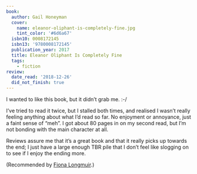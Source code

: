 ```yaml
---
book:
  author: Gail Honeyman
  cover:
    name: eleanor-oliphant-is-completely-fine.jpg
    tint_color: '#6d6a67'
  isbn10: 0008172145
  isbn13: '9780008172145'
  publication_year: 2017
  title: Eleanor Oliphant Is Completely Fine
  tags:
    - fiction
review:
  date_read: '2018-12-26'
  did_not_finish: true
---
```


I wanted to like this book, but it didn’t grab me. :-/

I’ve tried to read it twice, but I stalled both times, and realised I wasn’t really feeling anything about what I’d read so far. No enjoyment or annoyance, just a faint sense of “meh”. I got about 80 pages in on my second read, but I’m not bonding with the main character at all.

Reviews assure me that it’s a great book and that it really picks up towards the end; I just have a large enough TBR pile that I don’t feel like slogging on to see if I enjoy the ending more.

(Recommended by [Fiona Longmuir](https://twitter.com/escapologistfi/status/977939339526238210).)